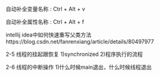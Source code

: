 
自动补全变量名称 : Ctrl + Alt + v

自动补全属性名称 : Ctrl + Alt + f

intellij idea中如何快速重写父类方法https://blog.csdn.net/fanrenxiang/article/details/80497977

2-5 线程的挂起跟恢复
1)synchronized 
2)程序执行的流程

2-6 线程的中断操作
1)什么时候main退出，什么时候线程退出